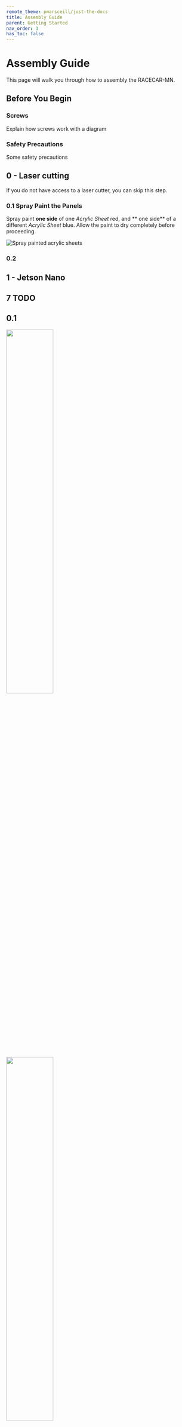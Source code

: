 ```yaml
---
remote_theme: pmarsceill/just-the-docs
title: Assembly Guide
parent: Getting Started
nav_order: 3
has_toc: false
---
```


# Assembly Guide
This page will walk you through how to assembly the RACECAR-MN. 

## Before You Begin
### Screws 
Explain how screws work with a diagram

### Safety Precautions
Some safety precautions

## 0 - Laser cutting
If you do not have access to a laser cutter, you can skip this step.

### 0.1 Spray Paint the Panels
Spray paint **one side** of one *Acrylic Sheet* red, and ** one side** of a different *Acrylic Sheet* blue.  Allow the paint to dry completely before proceeding.

![Spray painted acrylic sheets](https://github.com/MatthewCalligaro/RacecarWebsite/blob/master/assets/img/assemblySteps/0-1.jpg)

### 0.2


## 1 - Jetson Nano






## 7 TODO

## 0.1


<img src="https://raw.githubusercontent.com/MatthewCalligaro/RacecarWebsite/master/assets/img/assemblySteps/CAD/7-1.png" width="50%" height="50%">

<img src="https://raw.githubusercontent.com/MatthewCalligaro/RacecarWebsite/master/assets/img/extra/7-1.jpg" width="50%" height="50%">

## 0.2

<img src= "https://raw.githubusercontent.com/MatthewCalligaro/RacecarWebsite/master/assets/img/assemblySteps/CAD/7-2_Ortho.png" width="50%" height="50%">

<img src="https://raw.githubusercontent.com/MatthewCalligaro/RacecarWebsite/master/assets/img/extra/7-2.jpg" width="50%" height="50%">


## 0.3 

<img src= "https://raw.githubusercontent.com/MatthewCalligaro/RacecarWebsite/master/assets/img/assemblySteps/CAD/7-3.png" width="50%" height="50%">

<img src="https://raw.githubusercontent.com/MatthewCalligaro/RacecarWebsite/master/assets/img/extra/7-3.jpg" width="50%" height="50%">


